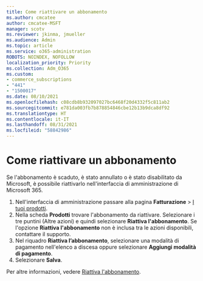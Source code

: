 ```yaml
---
title: Come riattivare un abbonamento
ms.author: cmcatee
author: cmcatee-MSFT
manager: scotv
ms.reviewer: jkinma, jmueller
ms.audience: Admin
ms.topic: article
ms.service: o365-administration
ROBOTS: NOINDEX, NOFOLLOW
localization_priority: Priority
ms.collection: Adm_O365
ms.custom:
- commerce_subscriptions
- "441"
- "1500017"
ms.date: 08/10/2021
ms.openlocfilehash: c08cdb8b932097027bc6468f20d4332f5c811ab2
ms.sourcegitcommit: e781da003fb7b878854846cbe12b13b9dca8df92
ms.translationtype: HT
ms.contentlocale: it-IT
ms.lasthandoff: 08/31/2021
ms.locfileid: "58842986"
---
```

# <a name="how-to-reactivate-a-subscription"></a>Come riattivare un abbonamento

Se l'abbonamento è scaduto, è stato annullato o è stato disabilitato da Microsoft, è possibile riattivarlo nell'interfaccia di amministrazione di Microsoft 365.
  
1. Nell'interfaccia di amministrazione passare alla pagina **Fatturazione** \> [I tuoi prodotti](https://go.microsoft.com/fwlink/p/?linkid=842054).
2. Nella scheda **Prodotti** trovare l'abbonamento da riattivare. Selezionare i tre puntini (Altre azioni) e quindi selezionare **Riattiva l'abbonamento**.
    Se l'opzione **Riattiva l'abbonamento** non è inclusa tra le azioni disponibili, contattare il supporto.
3. Nel riquadro **Riattiva l’abbonamento**, selezionare una modalità di pagamento nell'elenco a discesa oppure selezionare **Aggiungi modalità di pagamento**.
4. Selezionare **Salva**.

Per altre informazioni, vedere [Riattiva l'abbonamento](https://docs.microsoft.com/microsoft-365/commerce/subscriptions/reactivate-your-subscription).